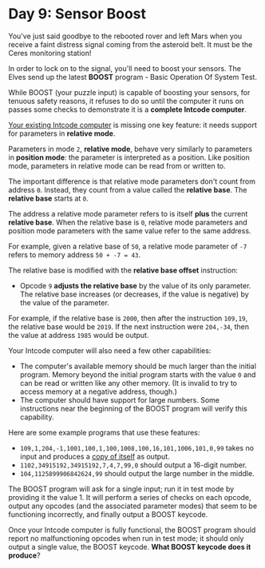 # Day 9: Sensor Boost
You've just said goodbye to the rebooted rover and left Mars when you receive a faint distress signal coming from the 
asteroid belt. It must be the Ceres monitoring station!

In order to lock on to the signal, you'll need to boost your sensors. The Elves send up the latest **BOOST** program - 
Basic Operation Of System Test.

While BOOST (your puzzle input) is capable of boosting your sensors, for tenuous safety reasons, it refuses to do so 
until the computer it runs on passes some checks to demonstrate it is a **complete Intcode computer**.

[Your existing Intcode computer](https://adventofcode.com/2019/day/5) is missing one key feature: it needs support for 
parameters in **relative mode**.

Parameters in mode `2`, **relative mode**, behave very similarly to parameters in **position mode**: the parameter is 
interpreted as a position. Like position mode, parameters in relative mode can be read from or written to.

The important difference is that relative mode parameters don't count from address `0`. Instead, they count from a value 
called the **relative base**. The **relative base** starts at `0`.

The address a relative mode parameter refers to is itself **plus** the current **relative base**. When the relative base 
is `0`, relative mode parameters and position mode parameters with the same value refer to the same address.

For example, given a relative base of `50`, a relative mode parameter of `-7` refers to memory address `50 + -7 = 43`.

The relative base is modified with the **relative base offset** instruction:
* Opcode `9` **adjusts the relative base** by the value of its only parameter. The relative base increases (or 
decreases, if the value is negative) by the value of the parameter.

For example, if the relative base is `2000`, then after the instruction `109,19`, the relative base would be `2019`. If 
the next instruction were `204,-34`, then the value at address `1985` would be output.

Your Intcode computer will also need a few other capabilities:
* The computer's available memory should be much larger than the initial program. Memory beyond the initial program 
starts with the value `0` and can be read or written like any other memory. (It is invalid to try to access memory at a 
negative address, though.)
* The computer should have support for large numbers. Some instructions near the beginning of the BOOST program will 
verify this capability.

Here are some example programs that use these features:
* `109,1,204,-1,1001,100,1,100,1008,100,16,101,1006,101,0,99` takes no input and produces a 
[copy of itself](https://en.wikipedia.org/wiki/Quine_(computing)) as output.
* `1102,34915192,34915192,7,4,7,99,0` should output a 16-digit number.
* `104,1125899906842624,99` should output the large number in the middle.

The BOOST program will ask for a single input; run it in test mode by providing it the value 1. It will perform a series 
of checks on each opcode, output any opcodes (and the associated parameter modes) that seem to be functioning 
incorrectly, and finally output a BOOST keycode.

Once your Intcode computer is fully functional, the BOOST program should report no malfunctioning opcodes when run in 
test mode; it should only output a single value, the BOOST keycode. **What BOOST keycode does it produce**?
